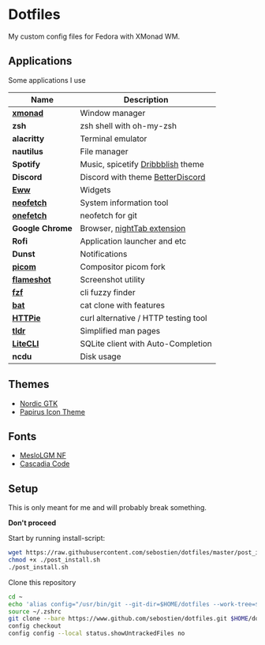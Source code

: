 # Dotfiles

My custom config files for Fedora with XMonad WM.

## Applications

Some applications I use

| Name                       | Description                                       |
| -------------------------- | ------------------------------------------------- |
| **[xmonad][xmonad]**       | Window manager                                    |
| **zsh**                    | zsh shell with oh-my-zsh                          |
| **alacritty**              | Terminal emulator                                 |
| **nautilus**               | File manager                                      |
| **Spotify**                | Music, spicetify [Dribbblish][dribbblish] theme   |
| **Discord**                | Discord with theme [BetterDiscord][BetterDiscord] |
| **[Eww][eww]**             | Widgets                                           |
| **[neofetch][neofetch]**   | System information tool                           |
| **[onefetch][onefetch]**   | neofetch for git                                  |
| **Google Chrome**          | Browser, [nightTab extension][nightTab]           |
| **Rofi**                   | Application launcher and etc                      |
| **Dunst**                  | Notifications                                     |
| **[picom][picom]**         | Compositor picom fork                             |
| **[flameshot][flameshot]** | Screenshot utility                                |
| **[fzf][fzf]**             | cli fuzzy finder                                  |
| **[bat][bat]**             | cat clone with features                           |
| **[HTTPie][HTTPie]**       | curl alternative / HTTP testing tool              |
| **[tldr][tldr]**           | Simplified man pages                              |
| **[LiteCLI][LiteCLI]**     | SQLite client with Auto-Completion                |
| **ncdu**                   | Disk usage                                        |

[xmonad]: https://github.com/sebostien/dotfiles/blob/master/.xmonad/README.md
[dribbblish]: https://github.com/morpheusthewhite/spicetify-themes/tree/master/Dribbblish
[BetterDiscord]: https://github.com/BetterDiscord/BetterDiscord
[neofetch]: https://github.com/dylanaraps/neofetch
[onefetch]: https://github.com/o2sh/onefetch
[eww]: https://github.com/elkowar/eww
[nightTab]: ./.config/nightTab.json
[picom]: https://github.com/Arian8j2/picom-jonaburg-fix
[flameshot]: https://github.com/flameshot-org/flameshot/
[fzf]: https://github.com/junegunn/fzf
[HTTPie]: https://httpie.io/cli
[bat]: https://github.com/sharkdp/bat
[tldr]: https://tldr.sh/
[LiteCLI]: https://litecli.com/

## Themes

- [Nordic GTK](https://github.com/EliverLara/Nordic/)
- [Papirus Icon Theme](https://github.com/PapirusDevelopmentTeam/papirus-icon-theme)

## Fonts

- [MesloLGM NF](https://github.com/ryanoasis/nerd-fonts/releases/)
- [Cascadia Code](https://github.com/microsoft/cascadia-code/releases)


## Setup

This is only meant for me and will probably break something.

**Don't proceed**

Start by running install-script:
```bash
wget https://raw.githubusercontent.com/sebostien/dotfiles/master/post_install.sh
chmod +x ./post_install.sh
./post_install.sh
```

Clone this repository

```bash
cd ~
echo 'alias config="/usr/bin/git --git-dir=$HOME/dotfiles --work-tree=$HOME"' >> $HOME/.zshrc
source ~/.zshrc
git clone --bare https://www.github.com/sebostien/dotfiles.git $HOME/dotfiles
config checkout
config config --local status.showUntrackedFiles no
```

